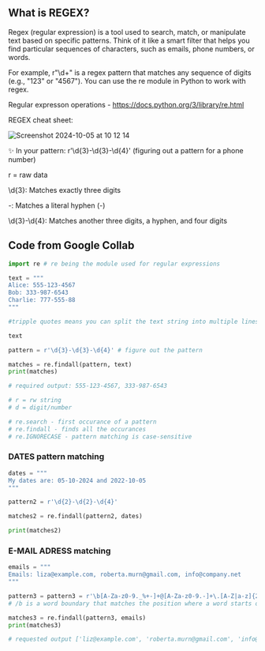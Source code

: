 ## What is REGEX?

Regex (regular expression) is a tool used to search, match, or manipulate text based on specific patterns. 
Think of it like a smart filter that helps you find particular sequences of characters, such as emails, phone numbers, or words.

For example, r"\d+" is a regex pattern that matches any sequence of digits (e.g., "123" or "4567"). You can use the re module in Python to work with regex.

Regular expresson operations - https://docs.python.org/3/library/re.html

REGEX cheat sheet:

![Screenshot 2024-10-05 at 10 12 14](https://github.com/user-attachments/assets/fdb59f87-2a02-4f13-acae-d0e1e478f7fc)

✨ In your pattern: r'\d{3}-\d{3}-\d{4}' (figuring out a pattern for a phone number)

r = raw data

\d{3}: Matches exactly three digits

-: Matches a literal hyphen (-)

\d{3}-\d{4}: Matches another three digits, a hyphen, and four digits


## Code from Google Collab

```py
import re # re being the module used for regular expressions
```

```py
text = """
Alice: 555-123-4567
Bob: 333-987-6543
Charlie: 777-555-88
"""

#tripple quotes means you can split the text string into multiple lines

text
```

```py
pattern = r'\d{3}-\d{3}-\d{4}' # figure out the pattern

matches = re.findall(pattern, text)
print(matches)

# required output: 555-123-4567, 333-987-6543

# r = rw string
# d = digit/number
```

```py
# re.search - first occurance of a pattern
# re.findall - finds all the occurances
# re.IGNORECASE - pattern matching is case-sensitive
```

### DATES pattern matching 

```py
dates = """
My dates are: 05-10-2024 and 2022-10-05
"""

pattern2 = r'\d{2}-\d{2}-\d{4}'

matches2 = re.findall(pattern2, dates)

print(matches2)
```

### E-MAIL ADRESS matching

```py
emails = """
Emails: liza@example.com, roberta.murn@gmail.com, info@company.net
"""

pattern3 = pattern3 = r'\b[A-Za-z0-9._%+-]+@[A-Za-z0-9.-]+\.[A-Z|a-z]{2,}\b'
# /b is a word boundary that matches the position where a word starts or ends. It ensures that the match is isolated and not part of a larger string of characters.

matches3 = re.findall(pattern3, emails)
print(matches3)

# requested output ['liz@example.com', 'roberta.murn@gmail.com', 'info@company.net']
```




